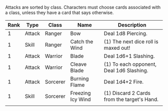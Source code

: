 Attacks are sorted by class.
Characters must choose cards associated with a class, unless they have a card that says otherwise.

| Rank | Type | Class | Name | Description |
| ---- | ---- | ---- | ---- | ---- |
| 1 | Attack | Ranger | Bow | Deal 1d8 Piercing. |
| 1 | Skill | Ranger | Catch the Wind | (1) The next dice roll is maxed out! |
| 1 | Attack | Warrior | Blade | Deal 1d6+1 Slashing. |
| 1 | Attack | Warrior | Cleave Blade | (1) To each opponent, Deal 1d6 Slashing. |
| 1 | Attack | Sorcerer | Burning Flame | Deal 1d4+2 Fire. |
| 1 | Skill | Sorcerer | Freezing Icy Wind | (1) Discard 2 Cards from the target's Hand. |
|  |  |  |  |  |
